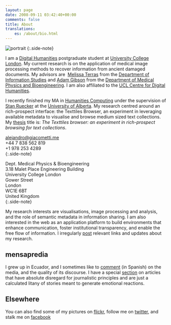 ```yaml
---
layout: page
date: 2008-09-11 03:42:40+00:00
comments: false
title: About
translations:
    es: /about/bio.html
---
```


![portrait][portrait] 
{:.side-note}

I am a [Digital Humanities][] postgraduate student at [University College
London][]. My current research is on the application of medical image
processing methods to recover information from ancient damaged documents. My
advisors are  [Melissa Terras][] from the [Department of Information
Studies][] and [Adam Gibson][] from the [Department of Medical Physics and
Bioengineering][]. I am also affiliated to the [UCL Centre for Digital
Humanities][].

I recently finished my MA in [Humanities Computing][] under the supervision of
[Stan Ruecker][] at the [University of Alberta][].  My research centred around
an rich-prospect interface: the Texttiles Browser, an experiment in leveraging
available metadata to visualise and browse medium sized text collections. My
[thesis][] title is: *The Texttiles browser: an experiment in rich-prospect
browsing for text collections*.

[alejandro@giacometti.me](mailto:alejandro.giacometti.me)  
+44 7 838 562 819  
+1 978 253 4289  
{:.side-note}

Dept. Medical Physics & Bioengineering  
3.18 Malet Place Engineering Building  
University College London  
Gower Street  
London  
WC1E 6BT  
United Kingdom  
{:.side-note}

My research interests are visualisations, image processing and analysis, and
the role of semantic metadata in information sharing. I am also interested in
the web as an application platform to build environments that enhance
communication, foster institutional transparency, and enable the free flow of
information. I irregularly [post][] relevant links and updates about my
research.


## mensapredia ##

I grew up in Ecuador, and I sometimes like to [comment][] (in Spanish)
on the media, and the quality of its discourse. I have a special
[section][] on articles that have absolute disregard for journalistic
principles and are just a calculated litany of stories meant to generate
emotional reactions.

## Elsewhere ##

You can also find some of my pictures on [flickr][], follow me on
[twitter][], and stalk me on [facebook][]

[portrait]: http://graph.facebook.com/alejandro.giacometti/picture?type=large
[Digital Humanities]: http://en.wikipedia.org/wiki/Digital_humanities "Digital Humanities"
[University College London]: http://www.ucl.ac.uk
[Melissa Terras]: http://www.ucl.ac.uk/infostudies/melissa-terras/
[Department of Information Studies]: http://www.infostudies.ucl.ac.uk/
[Adam Gibson]: http://www.ucl.ac.uk/medphys/staff/people/agibson/www/index
[Department of Medical Physics and Bioengineering]: http://www.ucl.ac.uk/medphys/
[UCL Centre for Digital Humanities]: http://www.ucl.ac.uk/dh/
[Humanities Computing]: http://huco.ualberta.ca/
[Stan Ruecker]: http://www.ualberta.ca/~sruecker/
[University of Alberta]: http://www.ualberta.ca
[thesis]: http://repository.library.ualberta.ca/dspace/handle/10048/437
[post]: category/blog.html "Blog"
[comment]: category/mensapredia.html "Mensa Predia"
[section]: category/periodismo_sensacionalista.html "Periodismo Sensacionalista"
[flickr]: http://www.flickr.com/photos/janrito/
[twitter]: http://twitter.com/janrito
[facebook]: http://www.facebook.com/alejandro.giacometti
